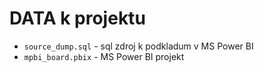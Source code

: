 DATA k projektu
=============

- `source_dump.sql` - sql zdroj k podkladum v MS Power BI
- `mpbi_board.pbix` - MS Power BI projekt

